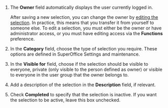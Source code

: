 <!-- markdownlint-disable-file MD041 -->
1. The **Owner** field automatically displays the user currently logged in.

    After saving a new selection, you can change the owner by [editing the selection][1]. In practice, this means that you transfer it from yourself to someone else. To edit a selection, you must either be the owner or have administrator access, or you must have editing access via the **Functions** preference.

1. In the **Category** field, choose the type of selection you require. These options are defined in SuperOffice Settings and maintenance.

1. In the **Visible for** field, choose if the selection should be visible to everyone, private (only visible to the person defined as owner) or visible to everyone in the user group that the owner belongs to.

1. Add a description of the selection in the **Description** field, if relevant.

1. Check **Completed** to specify that the selection is inactive. If you want the selection to be active, leave this box unchecked.

<!-- Referenced links -->
[1]: ../../update/index.md

